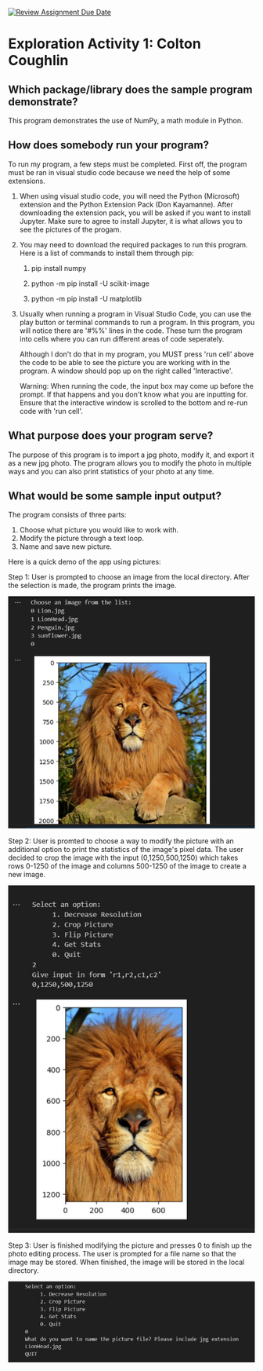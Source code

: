 [![Review Assignment Due Date](https://classroom.github.com/assets/deadline-readme-button-24ddc0f5d75046c5622901739e7c5dd533143b0c8e959d652212380cedb1ea36.svg)](https://classroom.github.com/a/oB7VDeFN)
# Exploration Activity 1: Colton Coughlin

## Which package/library does the sample program demonstrate?

This program demonstrates the use of NumPy, a math module in Python.

## How does somebody run your program?

To run my program, a few steps must be completed. First off, the program must be ran in visual studio code because we need the help of some extensions.

1) When using visual studio code, you will need the Python (Microsoft) extension and the Python Extension Pack (Don Kayamanne). After downloading the extension pack, you will be asked if you want to install Jupyter. Make sure to agree to install Jupyter, it is what allows you to see the pictures of the progam.

2) You may need to download the required packages to run this program. Here is a list of commands to install them through pip:

    1. pip install numpy

    2. python -m pip install -U scikit-image
    
    3. python -m pip install -U matplotlib

3) Usually when running a program in Visual Studio Code, you can use the play button or terminal commands to run a program. In this program, you will notice there are '#%%' lines in the code. These turn the program into cells where you can run different areas of code seperately.

     Although I don't do that in my program, you MUST press 'run cell' above the code to be able to see the picture you are working with in the program. A window should pop up on the right called 'Interactive'.

     Warning: When running the code, the input box may come up before the prompt. If that happens and you don't know what you are inputting for. Ensure that the interactive window is scrolled to the bottom and re-run code with 'run cell'.

## What purpose does your program serve?

The purpose of this program is to import a jpg photo, modify it, and export it as a new jpg photo. The program allows you to modify the photo in multiple ways and you can also print statistics of your photo at any time.

## What would be some sample input output?

The program consists of three parts:

1. Choose what picture you would like to work with.
2. Modify the picture through a text loop.
3. Name and save new picture.

Here is a quick demo of the app using pictures:

Step 1: User is prompted to choose an image from the local directory. After the selection is made, the program prints the image.

![image](READMEIMAGES/Step1.JPG)

Step 2: User is promted to choose a way to modify the picture with an additional option to print the statistics of the image's pixel data. The user decided to crop the image with the input (0,1250,500,1250) which takes rows 0-1250 of the image and columns 500-1250 of the image to create a new image.

![image](READMEIMAGES/Step2.JPG)

Step 3: User is finished modifying the picture and presses 0 to finish up the photo editing process. The user is prompted for a file name so that the image may be stored. When finished, the image will be stored in the local directory.

![image](READMEIMAGES/Step3.JPG)
